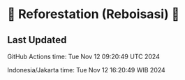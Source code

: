 
# 🌳 Reforestation (Reboisasi) 🌲

## Last Updated

GitHub Actions time: Tue Nov 12 09:20:49 UTC 2024

Indonesia/Jakarta time: Tue Nov 12 16:20:49 WIB 2024
